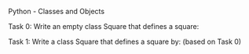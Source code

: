 Python - Classes and Objects

Task 0: Write an empty class Square that defines a square:

Task 1: Write a class Square that defines a square by: (based on Task 0)